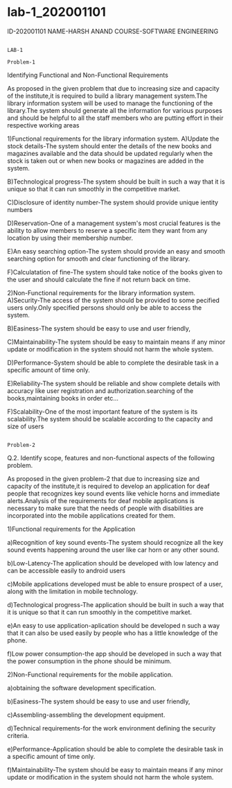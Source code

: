 # lab-1_202001101
ID-202001101
NAME-HARSH ANAND
COURSE-SOFTWARE ENGINEERING

                                                                                 LAB-1
                                                                               Problem-1
                                                                               
Identifying Functional and Non-Functional Requirements

As proposed in the given problem that due to increasing size and capacity of the institute,it is required to build a library management system.The library information system will be used to manage the functioning of the library.The system should generate all the information for various purposes and should be helpful to all the staff members who are putting effort in their respective working areas

1)Functional requirements for the library information system.
  A)Update the stock details-The system should enter the details of the new books and magazines available and the data should be updated regularly when the stock is taken out or when new books or magazines are added in the system.
  
  B)Technological progress-The system should be built in such a way that it is unique so that it can run smoothly in the competitive market.
  
  C)Disclosure of identity number-The system should provide unique ientity numbers 
  
  D)Reservation-One of a management system's most crucial features is the ability to allow members to reserve a specific item they want from any location by using their  membership number.
  
  E)An easy searching option-The system should provide an easy and smooth searching option for smooth and clear functioning of the library.
  
  F)Calculatation of fine-The system should take notice of the books given to the user and should calculate the fine if not return back on time.

 2)Non-Functional requirements for the library information system.
 A)Security-The access of the system should be provided to some pecified users only.Only specified persons should only be able to access the system.
 
 B)Easiness-The system should be easy to use and user friendly,

 C)Maintainability-The system should be easy to maintain means if any minor update or modification in the system should not harm the whole system.

 D)Performance-System should be able to complete the desirable task in a specific amount of time only.

 E)Reliability-The system should be reliable and show complete details with accuracy like user registration and authorization.searching of the books,maintaining books  in order etc…

 F)Scalability-One of the most important feature of the system is its scalability.The system should be scalable according to the capacity and size of users 
 
                                                                         Problem-2

Q.2. Identify scope, features and non-functional aspects of the following problem.

As proposed in the given problem-2 that due to increasing size and capacity of the institute,it is required to develop an application for deaf people that recognizes key sound events like vehicle horns and immediate alerts.Analysis of the requirements for deaf mobile applications is necessary to make sure that the needs of people with disabilities are incorporated into the mobile applications created for them.

1)Functional requirements for the Application

 a)Recognition of key sound events-The system should recognize all the key sound events happening around the user like car horn or any other sound.

 b)Low-Latency-The application should be developed with low latency and can be accessible easily to android users

c)Mobile applications developed must
be able to ensure prospect of a user, along with the limitation in
mobile technology.


d)Technological progress-The application should be built in such a way that it is unique so that it can run smoothly in the competitive market.


e)An easy to use application-aplication should be developed n such a way that it can also be used easily by people who has a little knowledge of the phone.

f)Low power consumption-the app should be developed in such a way that the power consumption in the phone should be minimum.


2)Non-Functional requirements for the mobile application.

 a)obtaining the software development specification.

 b)Easiness-The system should be easy to use and user friendly,

 c)Assembling-assembling the development equipment.

 d)Technical requirements-for the work environment defining the  security criteria.

 e)Performance-Application should be able to complete the desirable task in a specific amount of time only.

 f)Maintainability-The system should be easy to maintain means if any minor update or modification in the system should not harm the whole system.


 
 
 

